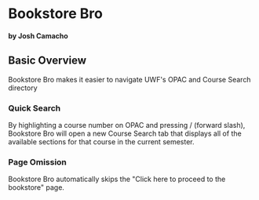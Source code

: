 # Bookstore Bro
#### by Josh Camacho

## Basic Overview
Bookstore Bro makes it easier to navigate UWF's OPAC and Course Search directory

### Quick Search
By highlighting a course number on OPAC and pressing / (forward slash), Bookstore Bro will open a new Course Search tab that displays all of the available sections for that course in the current semester.

### Page Omission
Bookstore Bro automatically skips the "Click here to proceed to the bookstore" page.